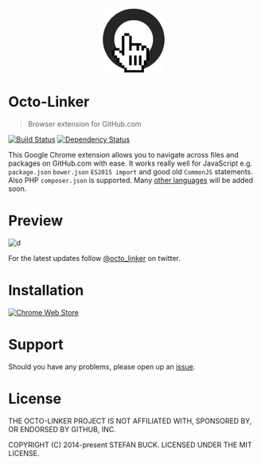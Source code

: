 <p align="center">
<a href="#"><img src="app/images/icon-128.png"/></a>
</p>

# Octo-Linker

> Browser extension for GitHub.com

[![Build Status][travis-image]][travis-url] [![Dependency Status][daviddm-url]][daviddm-image]

This Google Chrome extension allows you to navigate across files and packages on GitHub.com with ease. It works really well for JavaScript e.g. `package.json` `bower.json` `ES2015 import` and good old `CommonJS` statements. Also PHP `composer.json` is supported. Many [other languages](https://github.com/octo-linker/chrome-extension/labels/Add%20support) will be added soon.

# Preview

![d](screencast.gif)

For the latest updates follow [@octo_linker](https://twitter.com/octo_linker) on twitter.


# Installation

[![Chrome Web Store][install-image]][webstore-url]



# Support

Should you have any problems, please open up an [issue](https://github.com/octo-linker/chrome-extension/issues).



# License

THE OCTO-LINKER PROJECT IS NOT AFFILIATED WITH, SPONSORED BY, OR ENDORSED BY GITHUB, INC.

COPYRIGHT (C) 2014-present STEFAN BUCK. LICENSED UNDER THE MIT LICENSE.

[webstore-url]: https://chrome.google.com/webstore/detail/octo-linker/jlmafbaeoofdegohdhinkhilhclaklkp
[travis-url]: https://travis-ci.org/octo-linker/chrome-extension
[travis-image]: https://travis-ci.org/octo-linker/chrome-extension.svg?branch=master
[daviddm-url]: https://david-dm.org/octo-linker/chrome-extension.svg?theme=shields.io
[daviddm-image]: https://david-dm.org/octo-linker/chrome-extension
[install-image]: install.png
